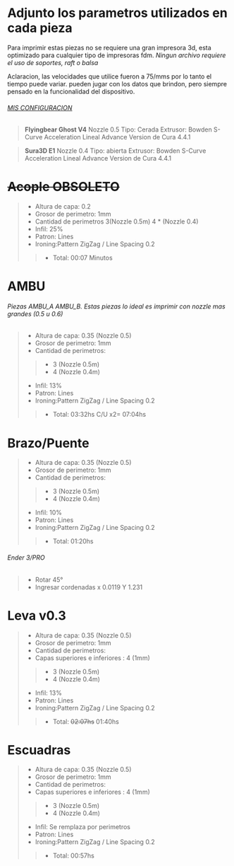 ﻿# Adjunto los parametros utilizados en cada pieza

Para imprimir estas piezas no se requiere una gran impresora 3d, esta optimizado para cualquier tipo de impresoras fdm. 
*Ningun archivo requiere el uso de soportes, raft o balsa*

Aclaracion, las velocidades que utilice fueron a 75/mms por lo tanto el tiempo puede variar. pueden jugar con los datos que brindon, pero siempre pensado en la funcionalidad del dispositivo.
###### <u>MIS CONFIGURACION</u>
> **Flyingbear Ghost V4**
> Nozzle 0.5
> Tipo: Cerada
> Extrusor: Bowden
> S-Curve Acceleration
> Lineal Advance
> Version de Cura 4.4.1

> **Sura3D E1**
> Nozzle 0.4
> Tipo: abierta
> Extrusor: Bowden
> S-Curve Acceleration
> Lineal Advance
> Version de Cura 4.4.1

# ~~Acople OBSOLETO~~
> * Altura de capa: 0.2
> * Grosor de perimetro: 1mm
> * Cantidad de perimetros 3(Nozzle 0.5m) 4 * (Nozzle 0.4)
> * Infil: 25%
> * Patron: Lines
> * Ironing:Pattern ZigZag / Line Spacing 0.2
>> * Total: 00:07 Minutos

# AMBU
###### Piezas AMBU_A AMBU_B. Estas piezas lo ideal es imprimir con nozzle mas grandes (0.5 u 0.6)
> * Altura de capa: 0.35 (Nozzle 0.5)
> * Grosor de perimetro: 1mm
> * Cantidad de perimetros: 
> >* 3 (Nozzle 0.5m)
> >* 4 (Nozzle 0.4m)
> * Infil: 13%
> * Patron: Lines
> * Ironing:Pattern ZigZag / Line Spacing 0.2
>> * Total: 03:32hs C/U x2= 07:04hs

# Brazo/Puente
> * Altura de capa: 0.35 (Nozzle 0.5)
> * Grosor de perimetro: 1mm
> * Cantidad de perimetros: 
> >* 3 (Nozzle 0.5m)
> >* 4 (Nozzle 0.4m)
> * Infil: 10%
> * Patron: Lines
> * Ironing:Pattern ZigZag / Line Spacing 0.2
>> * Total: 01:20hs

###### Ender 3/PRO 
> * Rotar 45°
> * Ingresar cordenadas x 0.0119 Y 1.231


# Leva v0.3
> * Altura de capa: 0.35 (Nozzle 0.5)
> * Grosor de perimetro: 1mm
> * Cantidad de perimetros: 
> * Capas superiores e inferiores : 4 (1mm)
> >* 3 (Nozzle 0.5m)
> >* 4 (Nozzle 0.4m)
> * Infil: 13%
> * Patron: Lines
> * Ironing:Pattern ZigZag / Line Spacing 0.2
>> * Total: ~~02:07hs~~ 01:40hs

# Escuadras
> * Altura de capa: 0.35 (Nozzle 0.5)
> * Grosor de perimetro: 1mm
> * Cantidad de perimetros: 
> * Capas superiores e inferiores : 4 (1mm)
> >* 3 (Nozzle 0.5m)
> >* 4 (Nozzle 0.4m)
> * Infil: Se remplaza por perimetros
> * Patron: Lines
> * Ironing:Pattern ZigZag / Line Spacing 0.2
>> * Total: 00:57hs










